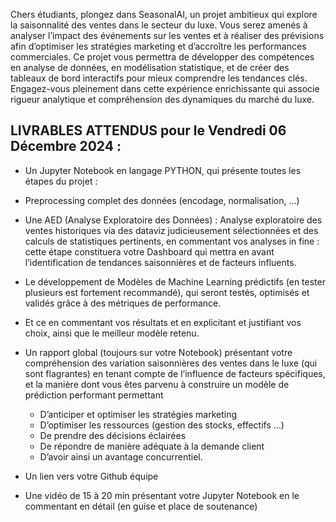 
Chers étudiants, plongez dans SeasonalAI, un projet ambitieux qui explore la saisonnalité des ventes dans le secteur du luxe. Vous serez amenés à analyser l’impact des événements sur les ventes et à réaliser des prévisions afin d’optimiser les stratégies marketing et d’accroître les performances commerciales. Ce projet vous permettra de développer des compétences en analyse de données, en modélisation statistique, et de créer des tableaux de bord interactifs pour mieux comprendre les tendances clés. Engagez-vous pleinement dans cette expérience enrichissante qui associe rigueur analytique et compréhension des dynamiques du marché du luxe.

LIVRABLES ATTENDUS pour le Vendredi 06 Décembre 2024 :
--

* Un Jupyter Notebook en langage PYTHON, qui présente toutes les étapes du projet :

* Preprocessing complet des données (encodage, normalisation, …)
* Une AED (Analyse Exploratoire des Données) : Analyse exploratoire des ventes historiques via des dataviz judicieusement sélectionnées et des calculs de statistiques pertinents, en commentant vos analyses in fine : cette étape constituera votre Dashboard qui mettra en avant l’identification de tendances saisonnières et de facteurs influents.
* Le développement de Modèles de Machine Learning  prédictifs (en tester plusieurs est fortement recommandé), qui seront testés, optimisés et validés grâce à des métriques de performance.
* Et ce en commentant vos résultats et en explicitant et justifiant vos choix, ainsi que le meilleur modèle retenu.
* Un rapport global (toujours sur votre Notebook) présentant votre compréhension des variation saisonnières des ventes dans le luxe (qui sont flagrantes) en tenant compte de l’influence de facteurs spécifiques, et la manière dont vous êtes parvenu à construire un modèle de prédiction performant permettant 
    * D’anticiper et optimiser les stratégies marketing
    * D’optimiser les ressources (gestion des stocks, effectifs …)
    * De prendre des décisions éclairées
    * De répondre de manière adéquate à la demande client
    * D’avoir ainsi un avantage concurrentiel.

 

* Un lien vers votre Github équipe


* Une vidéo de 15 à 20 min présentant votre Jupyter Notebook en le commentant en détail (en guise et place de soutenance)

